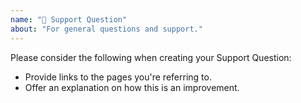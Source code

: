 ```yaml
---
name: "🎈 Support Question"
about: "For general questions and support."
---
```


Please consider the following when creating your Support Question:

* Provide links to the pages you're referring to.
* Offer an explanation on how this is an improvement.
